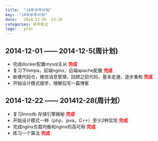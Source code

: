```yaml
---
title:  "14年半年计划"
key:  "14年半年计划"
date:   2014-12-02  23:20
categories: 读书笔记
tags:   plan
---
```

<style>
.finish{
    font-weight:bold;
    color:red;
    }
</style>
## 2014-12-01 —— 2014-12-5(周计划)

* 完成docker配置mysql主从 <span class="finish"> 完成</span>
* 复习下lnmpa，前端nginx，后端apache配置 <span class="finish"> 完成 </span>
* 新建代码仓，微信消息管理，回顾之前代码，基本走通，逐步重构<span class="finish"> 完成 </span>
* 开始设计模式细学，理解后写一篇博客


## 2014-12-22 —— 201412-28(周计划）

* 复习Innodb 存储引擎揭秘 <span class="finish"> 完成</span>
* 开始设计模式一种（php，java，C++）至少2种实现  <span class="finish"> 完成</span>
* 完成nginx负载均衡和nginx的高可用  <span class="finish"> 完成</span>
* 练习一个算法 <span class="finish"> 完成</span>
